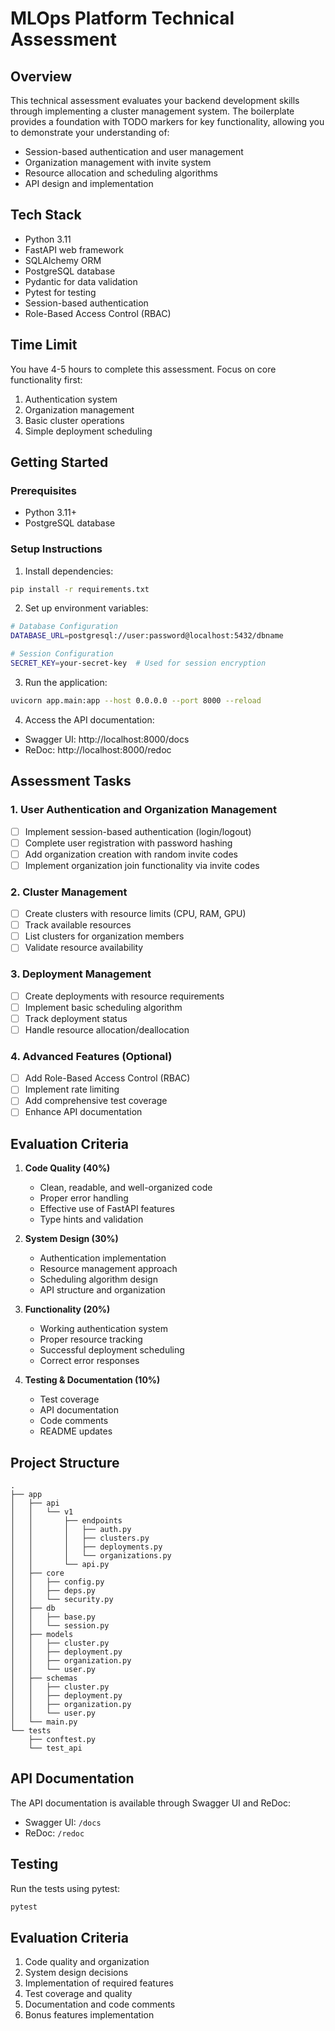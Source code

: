 # MLOps Platform Technical Assessment

## Overview
This technical assessment evaluates your backend development skills through implementing a cluster management system. The boilerplate provides a foundation with TODO markers for key functionality, allowing you to demonstrate your understanding of:
- Session-based authentication and user management
- Organization management with invite system
- Resource allocation and scheduling algorithms
- API design and implementation

## Tech Stack
- Python 3.11
- FastAPI web framework
- SQLAlchemy ORM
- PostgreSQL database
- Pydantic for data validation
- Pytest for testing
- Session-based authentication
- Role-Based Access Control (RBAC)

## Time Limit
You have 4-5 hours to complete this assessment. Focus on core functionality first:
1. Authentication system
2. Organization management
3. Basic cluster operations
4. Simple deployment scheduling

## Getting Started

### Prerequisites
- Python 3.11+
- PostgreSQL database

### Setup Instructions
1. Install dependencies:
```bash
pip install -r requirements.txt
```

2. Set up environment variables:
```bash
# Database Configuration
DATABASE_URL=postgresql://user:password@localhost:5432/dbname

# Session Configuration
SECRET_KEY=your-secret-key  # Used for session encryption
```

3. Run the application:
```bash
uvicorn app.main:app --host 0.0.0.0 --port 8000 --reload
```

4. Access the API documentation:
- Swagger UI: http://localhost:8000/docs
- ReDoc: http://localhost:8000/redoc

## Assessment Tasks

### 1. User Authentication and Organization Management
- [ ] Implement session-based authentication (login/logout)
- [ ] Complete user registration with password hashing
- [ ] Add organization creation with random invite codes
- [ ] Implement organization join functionality via invite codes

### 2. Cluster Management
- [ ] Create clusters with resource limits (CPU, RAM, GPU)
- [ ] Track available resources
- [ ] List clusters for organization members
- [ ] Validate resource availability

### 3. Deployment Management
- [ ] Create deployments with resource requirements
- [ ] Implement basic scheduling algorithm
- [ ] Track deployment status
- [ ] Handle resource allocation/deallocation

### 4. Advanced Features (Optional)
- [ ] Add Role-Based Access Control (RBAC)
- [ ] Implement rate limiting
- [ ] Add comprehensive test coverage
- [ ] Enhance API documentation

## Evaluation Criteria
1. **Code Quality (40%)**
   - Clean, readable, and well-organized code
   - Proper error handling
   - Effective use of FastAPI features
   - Type hints and validation

2. **System Design (30%)**
   - Authentication implementation
   - Resource management approach
   - Scheduling algorithm design
   - API structure and organization

3. **Functionality (20%)**
   - Working authentication system
   - Proper resource tracking
   - Successful deployment scheduling
   - Correct error responses

4. **Testing & Documentation (10%)**
   - Test coverage
   - API documentation
   - Code comments
   - README updates

## Project Structure
```
.
├── app
│   ├── api
│   │   └── v1
│   │       ├── endpoints
│   │       │   ├── auth.py
│   │       │   ├── clusters.py
│   │       │   ├── deployments.py
│   │       │   └── organizations.py
│   │       └── api.py
│   ├── core
│   │   ├── config.py
│   │   ├── deps.py
│   │   └── security.py
│   ├── db
│   │   ├── base.py
│   │   └── session.py
│   ├── models
│   │   ├── cluster.py
│   │   ├── deployment.py
│   │   ├── organization.py
│   │   └── user.py
│   ├── schemas
│   │   ├── cluster.py
│   │   ├── deployment.py
│   │   ├── organization.py
│   │   └── user.py
│   └── main.py
└── tests
    ├── conftest.py
    └── test_api
```

## API Documentation
The API documentation is available through Swagger UI and ReDoc:
- Swagger UI: `/docs`
- ReDoc: `/redoc`

## Testing
Run the tests using pytest:
```bash
pytest
```

## Evaluation Criteria
1. Code quality and organization
2. System design decisions
3. Implementation of required features
4. Test coverage and quality
5. Documentation and code comments
6. Bonus features implementation
